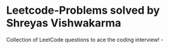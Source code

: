 # Leetcode-Problems solved by Shreyas Vishwakarma
Collection of LeetCode questions to ace the coding interview! - 

